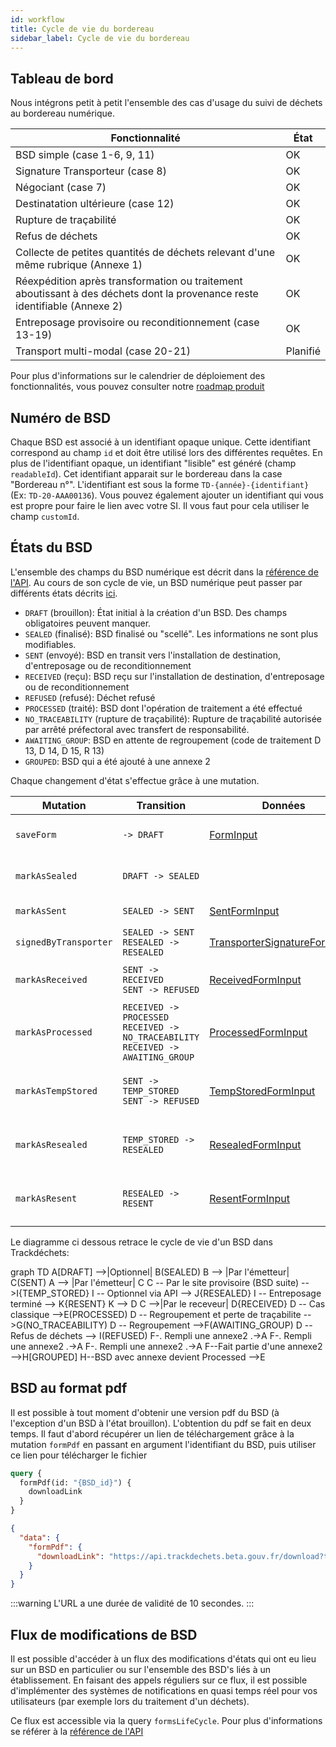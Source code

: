 ```yaml
---
id: workflow
title: Cycle de vie du bordereau
sidebar_label: Cycle de vie du bordereau
---
```


## Tableau de bord

Nous intégrons petit à petit l'ensemble des cas d'usage du suivi de déchets au bordereau numérique.

| Fonctionnalité                                                                                                             | État     |
| -------------------------------------------------------------------------------------------------------------------------- | -------- |
| BSD simple (case 1-6, 9, 11)                                                                                               | OK       |
| Signature Transporteur (case 8)                                                                                            | OK       |
| Négociant (case 7)                                                                                                         | OK       |
| Destinatation ultérieure (case 12)                                                                                         | OK       |
| Rupture de traçabilité                                                                                                     | OK       |
| Refus de déchets                                                                                                           | OK       |
| Collecte de petites quantités de déchets relevant d'une même rubrique (Annexe 1)                                           | OK       |
| Réexpédition après transformation ou traitement aboutissant à des déchets dont la provenance reste identifiable (Annexe 2) | OK       |
| Entreposage provisoire ou reconditionnement (case 13-19)                                                                   | OK       |
| Transport multi-modal (case 20-21)                                                                                         | Planifié |

Pour plus d'informations sur le calendrier de déploiement des fonctionnalités, vous pouvez consulter notre [roadmap produit](https://trello.com/b/2pkc7bFg/trackd%C3%A9chets-roadmap-produit)

## Numéro de BSD

Chaque BSD est associé à un identifiant opaque unique. Cette identifiant correspond au champ `id` et doit être utilisé lors des différentes requêtes. En plus de l'identifiant opaque, un identifiant "lisible" est généré (champ `readableId`). Cet identifiant apparait sur le bordereau dans la case "Bordereau n°". L'identifiant est sous la forme `TD-{année}-{identifiant}` (Ex: `TD-20-AAA00136`). Vous pouvez également ajouter un identifiant qui vous est propre pour faire le lien avec votre SI. Il vous faut pour cela utiliser le champ `customId`.

## États du BSD

L'ensemble des champs du BSD numérique est décrit dans la [référence de l'API](api-reference.md#form). Au cours de son cycle de vie, un BSD numérique peut passer par différents états décrits [ici](api-reference.md#formstatus).

- `DRAFT` (brouillon): État initial à la création d'un BSD. Des champs obligatoires peuvent manquer.
- `SEALED` (finalisé): BSD finalisé ou "scellé". Les informations ne sont plus modifiables.
- `SENT` (envoyé): BSD en transit vers l'installation de destination, d'entreposage ou de reconditionnement
- `RECEIVED` (reçu): BSD reçu sur l'installation de destination, d'entreposage ou de reconditionnement
- `REFUSED` (refusé): Déchet refusé
- `PROCESSED` (traité): BSD dont l'opération de traitement a été effectué
- `NO_TRACEABILITY` (rupture de traçabilité): Rupture de traçabilité autorisée par arrêté préfectoral avec transfert de responsabilité.
- `AWAITING_GROUP`: BSD en attente de regroupement (code de traitement D 13, D 14, D 15, R 13)
- `GROUPED`: BSD qui a été ajouté à une annexe 2

Chaque changement d'état s'effectue grâce à une mutation.

| Mutation              | Transition                                                                                       | Données                                                                           | Permissions                                                         |
| --------------------- | ------------------------------------------------------------------------------------------------ | --------------------------------------------------------------------------------- | ------------------------------------------------------------------- |
| `saveForm`            | `-> DRAFT` <br />                                                                                | [FormInput](api-reference.md#forminput)                                           | N'importe quel utilisateur connecté                                 |
| `markAsSealed`        | `DRAFT -> SEALED`                                                                                |                                                                                   | L'émetteur ou le destinataire du BSD                                |
| `markAsSent`          | `SEALED -> SENT`                                                                                 | [SentFormInput](api-reference.md#sentforminput)                                   | Uniquement l'émetteur du BSD                                        |
| `signedByTransporter` | `SEALED -> SENT` <br/> `RESEALED -> RESEALED`                                                    | [TransporterSignatureFormInput](api-reference.md#s#transportersignatureforminput) | Uniquement le transporteur                                          |
| `markAsReceived`      | `SENT -> RECEIVED` <br/> `SENT -> REFUSED`                                                       | [ReceivedFormInput](api-reference.md#receivedforminput)                           | Uniquement le destinataire du BSD                                   |
| `markAsProcessed`     | `RECEIVED -> PROCESSED` <br /> `RECEIVED -> NO_TRACEABILITY` <br /> `RECEIVED -> AWAITING_GROUP` | [ProcessedFormInput](api-reference.md#processedforminput)                         | Uniquement le destinataire du BSD                                   |
| `markAsTempStored`    | `SENT -> TEMP_STORED` <br/> `SENT -> REFUSED`                                                    | [TempStoredFormInput](api-reference.md#tempstoredforminput)                       | Uniquement le site d'entreposage temporaire ou de reconditionnement |
| `markAsResealed`      | `TEMP_STORED -> RESEALED`                                                                        | [ResealedFormInput](api-reference.md#resealedtoredforminput)                      | Uniquement le site d'entreposage temporaire ou de reconditionnement |
| `markAsResent`        | `RESEALED -> RESENT`                                                                             | [ResentFormInput](api-reference.md#resenttoredforminput)                          | Uniquement le site d'entreposage temporaire ou de reconditionnement |

<script src="https://unpkg.com/mermaid@8.0.0/dist/mermaid.min.js"></script>
<script>mermaid.initialize({startOnLoad:true});</script>

Le diagramme ci dessous retrace le cycle de vie d'un BSD dans Trackdéchets:

<div class="mermaid">
graph TD
A[DRAFT] -->|Optionnel| B(SEALED)
B --> |Par l'émetteur| C(SENT)
A --> |Par l'émetteur| C
C -- Par le site provisoire (BSD suite) -->I{TEMP_STORED}
I -- Optionnel via API --> J{RESEALED}
I -- Entreposage terminé --> K{RESENT}
K --> D
C -->|Par le receveur| D{RECEIVED}
D -- Cas classique -->E(PROCESSED)
D -- Regroupement et perte de traçabilite -->G(NO_TRACEABILITY)
D -- Regroupement -->F(AWAITING_GROUP)
D -- Refus de déchets --> I(REFUSED)
F-. Rempli une annexe2 .->A
F-. Rempli une annexe2 .->A
F-. Rempli une annexe2 .->A
F--Fait partie d'une annexe2 -->H[GROUPED]
H--BSD avec annexe devient Processed -->E
</div>

## BSD au format pdf

Il est possible à tout moment d'obtenir une version pdf du BSD (à l'exception d'un BSD à l'état brouillon). L'obtention du pdf se fait en deux temps. Il faut d'abord récupérer un lien de téléchargement grâce à la mutation `formPdf` en passant en argument l'identifiant du BSD, puis utiliser ce lien pour télécharger le fichier

```graphql
query {
  formPdf(id: "{BSD_id}") {
    downloadLink
  }
}
```

```json
{
  "data": {
    "formPdf": {
      "downloadLink": "https://api.trackdechets.beta.gouv.fr/download?token=form_pdf-xxxxxxxxx-xxxx"
    }
  }
}
```

:::warning
L'URL a une durée de validité de 10 secondes.
:::

## Flux de modifications de BSD

Il est possible d'accéder à un flux des modifications d'états qui ont eu lieu sur un BSD en particulier ou sur l'ensemble des BSD's liés à un établissement. En faisant des appels réguliers sur ce flux, il est possible d'implémenter des systèmes de notifications en quasi temps réel pour vos utilisateurs (par exemple lors du traitement d'un déchets).

Ce flux est accessible via la query `formsLifeCycle`. Pour plus d'informations se référer à la [référence de l'API](api-reference/#query)
